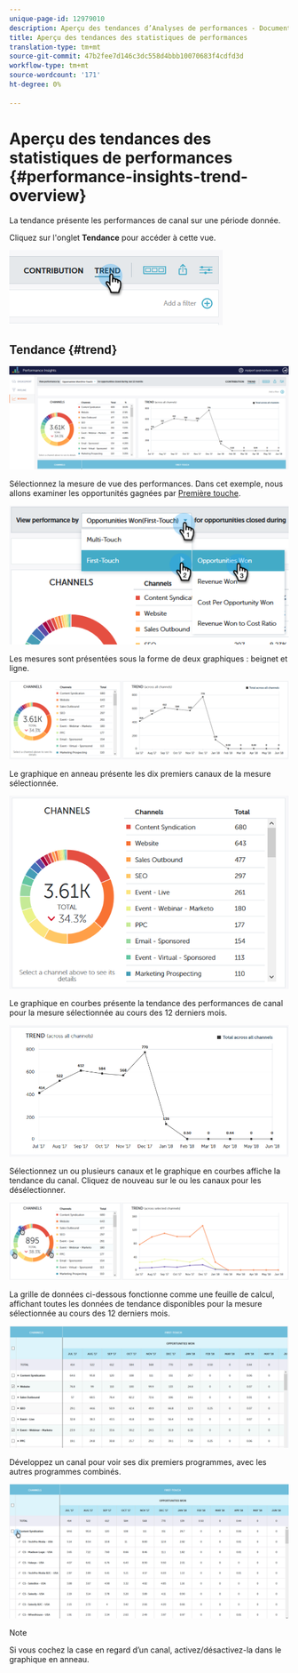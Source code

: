 ```yaml
---
unique-page-id: 12979010
description: Aperçu des tendances d’Analyses de performances - Documents marketing - Documentation du produit
title: Aperçu des tendances des statistiques de performances
translation-type: tm+mt
source-git-commit: 47b2fee7d146c3dc558d4bbb10070683f4cdfd3d
workflow-type: tm+mt
source-wordcount: '171'
ht-degree: 0%

---
```



# Aperçu des tendances des statistiques de performances {#performance-insights-trend-overview}

La tendance présente les performances de canal sur une période donnée.

Cliquez sur l&#39;onglet **Tendance** pour accéder à cette vue.

![](assets/1.png)

## Tendance {#trend}

![](assets/2-1.png)

Sélectionnez la mesure de vue des performances. Dans cet exemple, nous allons examiner les opportunités gagnées par [Première touche](http://docs.marketo.com/display/DOCS/Understanding+Attribution).

![](assets/3-2.png)

Les mesures sont présentées sous la forme de deux graphiques : beignet et ligne.

![](assets/4-1.png)

Le graphique en anneau présente les dix premiers canaux de la mesure sélectionnée.

![](assets/5-2.png)

Le graphique en courbes présente la tendance des performances de canal pour la mesure sélectionnée au cours des 12 derniers mois.

![](assets/6-1.png)

Sélectionnez un ou plusieurs canaux et le graphique en courbes affiche la tendance du canal. Cliquez de nouveau sur le ou les canaux pour les désélectionner.

![](assets/7.png)

La grille de données ci-dessous fonctionne comme une feuille de calcul, affichant toutes les données de tendance disponibles pour la mesure sélectionnée au cours des 12 derniers mois.

![](assets/8.png)

Développez un canal pour voir ses dix premiers programmes, avec les autres programmes combinés.

![](assets/9-1.png)

>[!NOTE]
>
>Si vous cochez la case en regard d’un canal, activez/désactivez-la dans le graphique en anneau.

